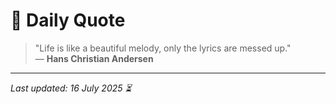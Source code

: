 # 📜 Daily Quote

> "Life is like a beautiful melody, only the lyrics are messed up."  
> — **Hans Christian Andersen**

---

_Last updated: 16 July 2025 ⏳_
